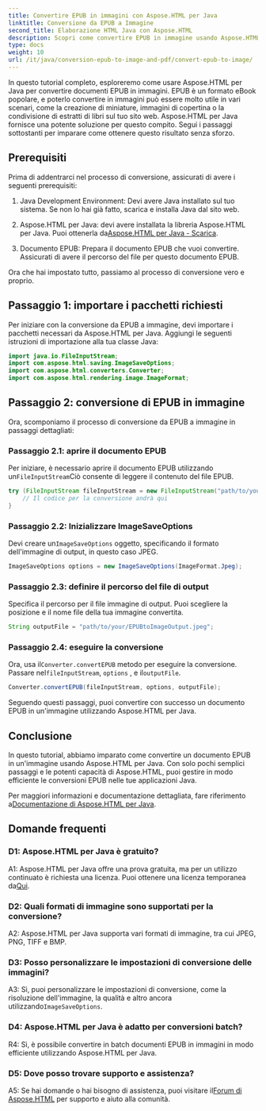 ```yaml
---
title: Convertire EPUB in immagini con Aspose.HTML per Java
linktitle: Conversione da EPUB a Immagine
second_title: Elaborazione HTML Java con Aspose.HTML
description: Scopri come convertire EPUB in immagine usando Aspose.HTML per Java. Una guida semplice, passo dopo passo per conversioni efficienti.
type: docs
weight: 10
url: /it/java/conversion-epub-to-image-and-pdf/convert-epub-to-image/
---
```

In questo tutorial completo, esploreremo come usare Aspose.HTML per Java per convertire documenti EPUB in immagini. EPUB è un formato eBook popolare, e poterlo convertire in immagini può essere molto utile in vari scenari, come la creazione di miniature, immagini di copertina o la condivisione di estratti di libri sul tuo sito web. Aspose.HTML per Java fornisce una potente soluzione per questo compito. Segui i passaggi sottostanti per imparare come ottenere questo risultato senza sforzo.

## Prerequisiti

Prima di addentrarci nel processo di conversione, assicurati di avere i seguenti prerequisiti:

1. Java Development Environment: Devi avere Java installato sul tuo sistema. Se non lo hai già fatto, scarica e installa Java dal sito web.

2.  Aspose.HTML per Java: devi avere installata la libreria Aspose.HTML per Java. Puoi ottenerla da[Aspose.HTML per Java - Scarica](https://releases.aspose.com/html/java/).

3. Documento EPUB: Prepara il documento EPUB che vuoi convertire. Assicurati di avere il percorso del file per questo documento EPUB.

Ora che hai impostato tutto, passiamo al processo di conversione vero e proprio.

## Passaggio 1: importare i pacchetti richiesti

Per iniziare con la conversione da EPUB a immagine, devi importare i pacchetti necessari da Aspose.HTML per Java. Aggiungi le seguenti istruzioni di importazione alla tua classe Java:

```java
import java.io.FileInputStream;
import com.aspose.html.saving.ImageSaveOptions;
import com.aspose.html.converters.Converter;
import com.aspose.html.rendering.image.ImageFormat;
```

## Passaggio 2: conversione di EPUB in immagine

Ora, scomponiamo il processo di conversione da EPUB a immagine in passaggi dettagliati:

### Passaggio 2.1: aprire il documento EPUB

 Per iniziare, è necessario aprire il documento EPUB utilizzando un`FileInputStream`Ciò consente di leggere il contenuto del file EPUB.

```java
try (FileInputStream fileInputStream = new FileInputStream("path/to/your/input.epub")) {
    // Il codice per la conversione andrà qui
}
```

### Passaggio 2.2: Inizializzare ImageSaveOptions

 Devi creare un`ImageSaveOptions` oggetto, specificando il formato dell'immagine di output, in questo caso JPEG.

```java
ImageSaveOptions options = new ImageSaveOptions(ImageFormat.Jpeg);
```

### Passaggio 2.3: definire il percorso del file di output

Specifica il percorso per il file immagine di output. Puoi scegliere la posizione e il nome file della tua immagine convertita.

```java
String outputFile = "path/to/your/EPUBtoImageOutput.jpeg";
```

### Passaggio 2.4: eseguire la conversione

 Ora, usa il`Converter.convertEPUB` metodo per eseguire la conversione. Passare nel`fileInputStream`, `options` , e il`outputFile`.

```java
Converter.convertEPUB(fileInputStream, options, outputFile);
```

Seguendo questi passaggi, puoi convertire con successo un documento EPUB in un'immagine utilizzando Aspose.HTML per Java.

## Conclusione

In questo tutorial, abbiamo imparato come convertire un documento EPUB in un'immagine usando Aspose.HTML per Java. Con solo pochi semplici passaggi e le potenti capacità di Aspose.HTML, puoi gestire in modo efficiente le conversioni EPUB nelle tue applicazioni Java.

 Per maggiori informazioni e documentazione dettagliata, fare riferimento a[Documentazione di Aspose.HTML per Java](https://reference.aspose.com/html/java/).

## Domande frequenti

### D1: Aspose.HTML per Java è gratuito?

 A1: Aspose.HTML per Java offre una prova gratuita, ma per un utilizzo continuato è richiesta una licenza. Puoi ottenere una licenza temporanea da[Qui](https://purchase.aspose.com/temporary-license/).

### D2: Quali formati di immagine sono supportati per la conversione?

A2: Aspose.HTML per Java supporta vari formati di immagine, tra cui JPEG, PNG, TIFF e BMP.

### D3: Posso personalizzare le impostazioni di conversione delle immagini?

 A3: Sì, puoi personalizzare le impostazioni di conversione, come la risoluzione dell'immagine, la qualità e altro ancora utilizzando`ImageSaveOptions`.

### D4: Aspose.HTML per Java è adatto per conversioni batch?

R4: Sì, è possibile convertire in batch documenti EPUB in immagini in modo efficiente utilizzando Aspose.HTML per Java.

### D5: Dove posso trovare supporto e assistenza?

 A5: Se hai domande o hai bisogno di assistenza, puoi visitare il[Forum di Aspose.HTML](https://forum.aspose.com/) per supporto e aiuto alla comunità.